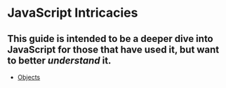 # JavaScript Intricacies

## This guide is intended to be a deeper dive into JavaScript for those that have used it, but want to better *understand* it.

* [Objects](./docs/objects.md)